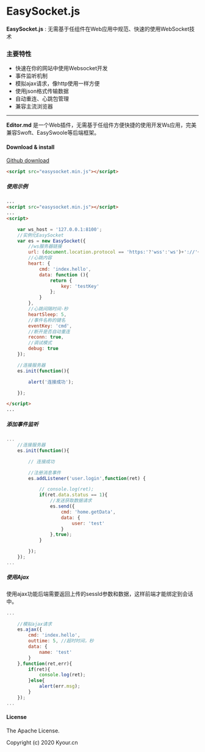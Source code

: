 # EasySocket.js

**EasySocket.js** : 无需基于任组件在Web应用中规范、快速的使用WebSocket技术

### 主要特性

- 快速在你的网站中使用Websocket开发
- 事件监听机制
- 模拟ajax请求，像http使用一样方便
- 使用json格式传输数据
- 自动重连、心跳包管理
- 兼容主流浏览器

--------

**Editor.md** 是一个Web插件，无需基于任组件方便快捷的使用开发Ws应用，完美兼容Swoft、EasySwoole等后端框架。


#### Download & install

[Github download](https://github.com/pandao/editor.md/archive/master.zip)


```html
<script src="easysocket.min.js"></script>
```

##### 使用示例

```html
...
<script src="easysocket.min.js"></script>
...
<script>

    var ws_host = '127.0.0.1:8100';
    //实例化EasySocket
    var es = new EasySocket({
        //ws服务器链接
        url: (document.location.protocol == 'https:'?'wss':'ws')+'://'+ws_host,
        //心跳内容
        heart: {
            cmd: 'index.hello',
            data: function (){
                return {
                    key: 'testKey'
                };
            }
        },
        //心跳间隔时间-秒
        heartSleep: 5,
        //事件名称的键名
        eventKey: 'cmd',
        //断开是否自动重连
        reconn: true,
        //调试模式
        debug: true
    });

    //连接服务器
    es.init(function(){

        alert('连接成功');

    });

</script>
...
```

##### 添加事件监听

```javascript
...
    //连接服务器
    es.init(function(){

        // 连接成功

        //注册消息事件
        es.addListener('user.login',function(ret) {

            // console.log(ret);
            if(ret.data.status == 1){
                //发送获取数据请求
                es.send({
                    cmd: 'home.getData',
                    data: {
                        user: 'test'
                    }
                },true);
            }

        });
    });
...
```

##### 使用Ajax
使用ajax功能后端需要返回上传的sessId参数和数据，这样前端才能绑定到会话中。

```javascript
...

    //模拟ajax请求
    es.ajax({
        cmd: 'index.hello',
        outtime: 5, //超时时间，秒
        data: {
            name: 'test'
        }
    },function(ret,err){
        if(ret){
            console.log(ret);
        }else{
            alert(err.msg);
        }
    });
...
```

#### License

The Apache License.

Copyright (c) 2020 Kyour.cn
